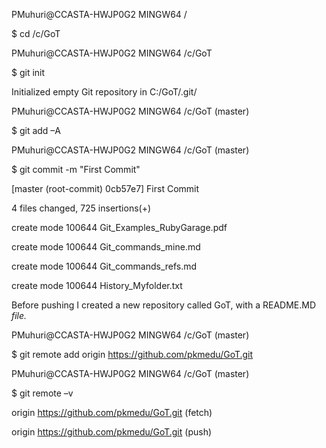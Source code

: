 PMuhuri\@CCASTA-HWJP0G2 MINGW64 /

\$ cd /c/GoT

PMuhuri\@CCASTA-HWJP0G2 MINGW64 /c/GoT

\$ git init

Initialized empty Git repository in C:/GoT/.git/

PMuhuri\@CCASTA-HWJP0G2 MINGW64 /c/GoT (master)

\$ git add –A

PMuhuri\@CCASTA-HWJP0G2 MINGW64 /c/GoT (master)

\$ git commit -m "First Commit"

[master (root-commit) 0cb57e7] First Commit

4 files changed, 725 insertions(+)

create mode 100644 Git_Examples_RubyGarage.pdf

create mode 100644 Git_commands_mine.md

create mode 100644 Git_commands_refs.md

create mode 100644 History_Myfolder.txt

Before pushing I created a new repository called GoT, with a README.MD *file.*

PMuhuri\@CCASTA-HWJP0G2 MINGW64 /c/GoT (master)

\$ git remote add origin <https://github.com/pkmedu/GoT.git>

PMuhuri\@CCASTA-HWJP0G2 MINGW64 /c/GoT (master)


\$ git remote –v

origin https://github.com/pkmedu/GoT.git (fetch)

origin https://github.com/pkmedu/GoT.git (push)

